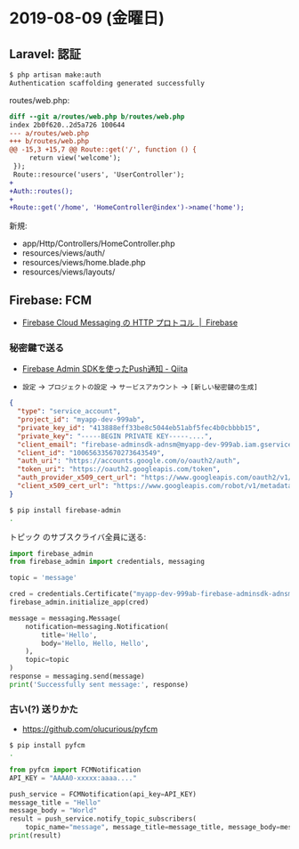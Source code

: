 # 2019-08-09 (金曜日)

## Laravel: 認証

~~~bash
$ php artisan make:auth
Authentication scaffolding generated successfully
~~~

routes/web.php:

~~~diff
diff --git a/routes/web.php b/routes/web.php
index 2b0f620..2d5a726 100644
--- a/routes/web.php
+++ b/routes/web.php
@@ -15,3 +15,7 @@ Route::get('/', function () {
     return view('welcome');
 });
 Route::resource('users', 'UserController');
+
+Auth::routes();
+
+Route::get('/home', 'HomeController@index')->name('home');
~~~

新規:

- app/Http/Controllers/HomeController.php
- resources/views/auth/
- resources/views/home.blade.php
- resources/views/layouts/

## Firebase: FCM

- [Firebase Cloud Messaging の HTTP プロトコル  |  Firebase](https://firebase.google.com/docs/cloud-messaging/http-server-ref?hl=ja)

### 秘密鍵で送る

- [Firebase Admin SDKを使ったPush通知 - Qiita](https://qiita.com/KenNagami/items/f9316b040aed0a5abc22)

- `設定` -> `プロジェクトの設定` -> `サービスアカウント` -> `[新しい秘密鍵の生成]`

~~~json
{
  "type": "service_account",
  "project_id": "myapp-dev-999ab",
  "private_key_id": "413888eff33be8c5044eb51abf5fec4b0cbbbb15",
  "private_key": "-----BEGIN PRIVATE KEY-----....",
  "client_email": "firebase-adminsdk-adnsm@myapp-dev-999ab.iam.gserviceaccount.com",
  "client_id": "100656335670273643549",
  "auth_uri": "https://accounts.google.com/o/oauth2/auth",
  "token_uri": "https://oauth2.googleapis.com/token",
  "auth_provider_x509_cert_url": "https://www.googleapis.com/oauth2/v1/certs",
  "client_x509_cert_url": "https://www.googleapis.com/robot/v1/metadata/x509/firebase-adminsdk-adnsm%40myapp-dev-999ab.iam.gserviceaccount.com"
}
~~~

~~~bash
$ pip install firebase-admin
.
~~~

トピック のサブスクライバ全員に送る:

~~~py
import firebase_admin
from firebase_admin import credentials, messaging

topic = 'message'

cred = credentials.Certificate("myapp-dev-999ab-firebase-adminsdk-adnsm-415800eff3.json")
firebase_admin.initialize_app(cred)

message = messaging.Message(
    notification=messaging.Notification(
        title='Hello',
        body='Hello, Hello, Hello',
    ),
    topic=topic
)
response = messaging.send(message)
print('Successfully sent message:', response)
~~~

### 古い(?) 送りかた

- https://github.com/olucurious/pyfcm

~~~bash
$ pip install pyfcm
.
~~~

~~~python
from pyfcm import FCMNotification
API_KEY = "AAAA0-xxxxx:aaaa...."

push_service = FCMNotification(api_key=API_KEY)
message_title = "Hello"
message_body = "World"
result = push_service.notify_topic_subscribers(
    topic_name="message", message_title=message_title, message_body=message_body)
print(result)
~~~
